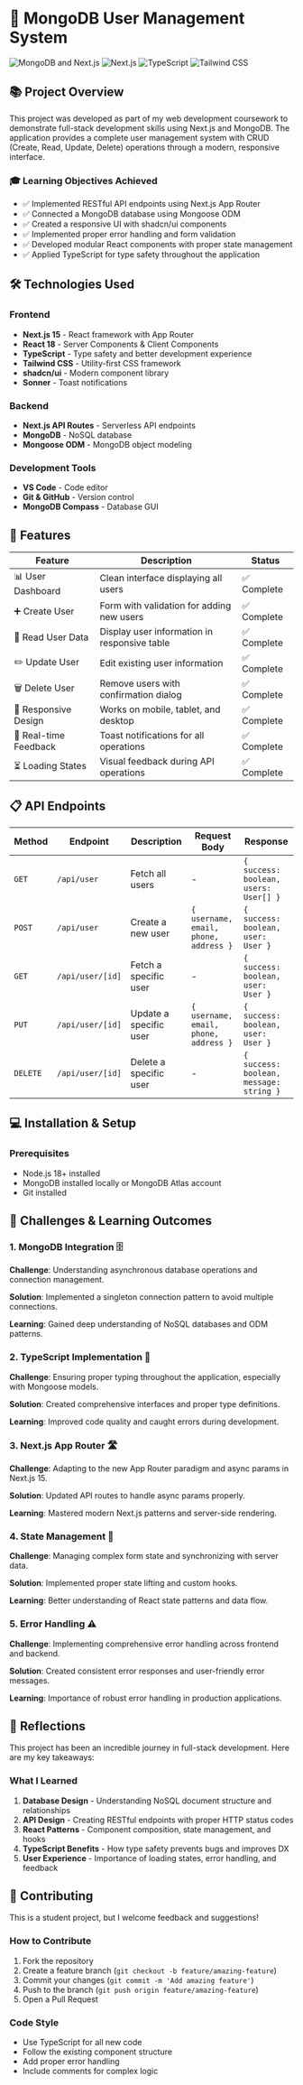 # 🚀 MongoDB User Management System

![MongoDB and Next.js](https://img.shields.io/badge/MongoDB-4EA94B?style=for-the-badge&logo=mongodb&logoColor=white) ![Next.js](https://img.shields.io/badge/Next.js-000000?style=for-the-badge&logo=nextdotjs&logoColor=white) ![TypeScript](https://img.shields.io/badge/TypeScript-007ACC?style=for-the-badge&logo=typescript&logoColor=white) ![Tailwind CSS](https://img.shields.io/badge/Tailwind_CSS-38B2AC?style=for-the-badge&logo=tailwind-css&logoColor=white)

## 📚 Project Overview

This project was developed as part of my web development coursework to demonstrate full-stack development skills using Next.js and MongoDB. The application provides a complete user management system with CRUD (Create, Read, Update, Delete) operations through a modern, responsive interface.

### 🎓 Learning Objectives Achieved

- ✅ Implemented RESTful API endpoints using Next.js App Router
- ✅ Connected a MongoDB database using Mongoose ODM
- ✅ Created a responsive UI with shadcn/ui components
- ✅ Implemented proper error handling and form validation
- ✅ Developed modular React components with proper state management
- ✅ Applied TypeScript for type safety throughout the application

## 🛠️ Technologies Used

### Frontend
- **Next.js 15** - React framework with App Router
- **React 18** - Server Components & Client Components
- **TypeScript** - Type safety and better development experience
- **Tailwind CSS** - Utility-first CSS framework
- **shadcn/ui** - Modern component library
- **Sonner** - Toast notifications

### Backend
- **Next.js API Routes** - Serverless API endpoints
- **MongoDB** - NoSQL database
- **Mongoose ODM** - MongoDB object modeling

### Development Tools
- **VS Code** - Code editor
- **Git & GitHub** - Version control
- **MongoDB Compass** - Database GUI

## 🚀 Features

| Feature | Description | Status |
|---------|-------------|--------|
| 📊 User Dashboard | Clean interface displaying all users | ✅ Complete |
| ➕ Create User | Form with validation for adding new users | ✅ Complete |
| 👀 Read User Data | Display user information in responsive table | ✅ Complete |
| ✏️ Update User | Edit existing user information | ✅ Complete |
| 🗑️ Delete User | Remove users with confirmation dialog | ✅ Complete |
| 📱 Responsive Design | Works on mobile, tablet, and desktop | ✅ Complete |
| 🔔 Real-time Feedback | Toast notifications for all operations | ✅ Complete |
| ⏳ Loading States | Visual feedback during API operations | ✅ Complete |

## 📋 API Endpoints

| Method | Endpoint | Description | Request Body | Response |
|--------|----------|-------------|--------------|----------|
| `GET` | `/api/user` | Fetch all users | - | `{ success: boolean, users: User[] }` |
| `POST` | `/api/user` | Create a new user | `{ username, email, phone, address }` | `{ success: boolean, user: User }` |
| `GET` | `/api/user/[id]` | Fetch a specific user | - | `{ success: boolean, user: User }` |
| `PUT` | `/api/user/[id]` | Update a specific user | `{ username, email, phone, address }` | `{ success: boolean, user: User }` |
| `DELETE` | `/api/user/[id]` | Delete a specific user | - | `{ success: boolean, message: string }` |

## 💻 Installation & Setup

### Prerequisites
- Node.js 18+ installed
- MongoDB installed locally or MongoDB Atlas account
- Git installed



## 🧠 Challenges & Learning Outcomes

### 1. **MongoDB Integration** 🗄️
**Challenge**: Understanding asynchronous database operations and connection management.

**Solution**: Implemented a singleton connection pattern to avoid multiple connections.

**Learning**: Gained deep understanding of NoSQL databases and ODM patterns.

### 2. **TypeScript Implementation** 📝
**Challenge**: Ensuring proper typing throughout the application, especially with Mongoose models.

**Solution**: Created comprehensive interfaces and proper type definitions.

**Learning**: Improved code quality and caught errors during development.

### 3. **Next.js App Router** 🛣️
**Challenge**: Adapting to the new App Router paradigm and async params in Next.js 15.

**Solution**: Updated API routes to handle async params properly.

**Learning**: Mastered modern Next.js patterns and server-side rendering.

### 4. **State Management** 🔄
**Challenge**: Managing complex form state and synchronizing with server data.

**Solution**: Implemented proper state lifting and custom hooks.

**Learning**: Better understanding of React state patterns and data flow.

### 5. **Error Handling** ⚠️
**Challenge**: Implementing comprehensive error handling across frontend and backend.

**Solution**: Created consistent error responses and user-friendly error messages.

**Learning**: Importance of robust error handling in production applications.






## 📝 Reflections

This project has been an incredible journey in full-stack development. Here are my key takeaways:

### What I Learned
1. **Database Design** - Understanding NoSQL document structure and relationships
2. **API Design** - Creating RESTful endpoints with proper HTTP status codes
3. **React Patterns** - Component composition, state management, and hooks
4. **TypeScript Benefits** - How type safety prevents bugs and improves DX
5. **User Experience** - Importance of loading states, error handling, and feedback




## 🤝 Contributing

This is a student project, but I welcome feedback and suggestions!

### How to Contribute
1. Fork the repository
2. Create a feature branch (`git checkout -b feature/amazing-feature`)
3. Commit your changes (`git commit -m 'Add amazing feature'`)
4. Push to the branch (`git push origin feature/amazing-feature`)
5. Open a Pull Request

### Code Style
- Use TypeScript for all new code
- Follow the existing component structure
- Add proper error handling
- Include comments for complex logic
